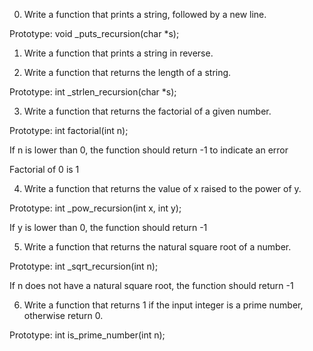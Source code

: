 0.	Write a function that prints a string, followed by a new line.

Prototype: void _puts_recursion(char *s);

1.	Write a function that prints a string in reverse.

2.	Write a function that returns the length of a string.

Prototype: int _strlen_recursion(char *s);

3.	Write a function that returns the factorial of a given number.

Prototype: int factorial(int n);

If n is lower than 0, the function should return -1 to indicate an error

Factorial of 0 is 1

4.	Write a function that returns the value of x raised to the power of y.

Prototype: int _pow_recursion(int x, int y);

If y is lower than 0, the function should return -1

5.	Write a function that returns the natural square root of a number.

Prototype: int _sqrt_recursion(int n);

If n does not have a natural square root, the function should return -1

6.	Write a function that returns 1 if the input integer is a prime number, otherwise return 0.

Prototype: int is_prime_number(int n);

